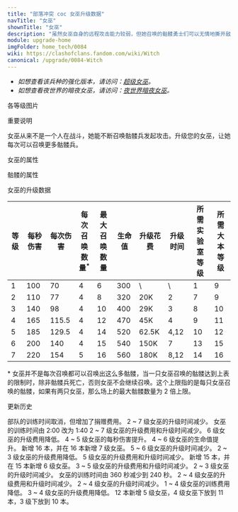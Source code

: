 ```yaml
---
title: "部落冲突 coc 女巫升级数据"
navTitle: "女巫"
shownTitle: "女巫"
description: "虽然女巫自身的远程攻击能力较弱，但她召唤的骷髅勇士们可以无情地撕开敌人的防线。"
module: upgrade-home
imgFolder: home_tech/0084
wiki: https://clashofclans.fandom.com/wiki/Witch
canonical: /upgrade/0084-Witch
---
```


- *如想查看该兵种的强化版本，请访问：[超级女巫](/upgrade/0605-Super-Witch)。*
- *如想查看夜世界的暗夜女巫，请访问：[夜世界暗夜女巫](/upgrade/1007-Night-Witch)。*

<UnitInfo :folder="$frontmatter.imgFolder" imgSrc="Witch_info.png" :imgAlt="$frontmatter.displayTitle" :description="$frontmatter.description" />

<SmallTitle>各等级图片</SmallTitle>

<Panel>
    <UnitImgGroup :folder="$frontmatter.imgFolder">
        <UnitImg imgTitle="1 - 2 级" imgSrc="Witch1.png" />
        <UnitImg imgTitle="3 - 4 级" imgSrc="Witch3.png" />
        <UnitImg imgTitle="5 级" imgSrc="Witch5.png" />
        <UnitImg imgTitle="6 级" imgSrc="Witch6.png" />
        <UnitImg imgTitle="7 级" imgSrc="Witch7.png" />
        <UnitImg imgTitle="骷髅" imgSrc="Skeleton.png" />
    </UnitImgGroup>
</Panel>

<SmallTitle>重要说明</SmallTitle>

女巫从来不是一个人在战斗，她能不断召唤骷髅兵发起攻击。升级您的女巫，让她每次可以召唤更多骷髅兵。

<SmallTitle>女巫的属性</SmallTitle>

<UnitProperties>
    <UnitProperty pKey="攻击偏好" pValue="无" />
    <UnitProperty pKey="伤害类型" pValue="范围伤害" />
    <UnitProperty pKey="伤害半径" pValue="0.3 格" />
    <UnitProperty pKey="攻击的目标" pValue="地面和空中目标" />
    <UnitProperty pKey="占据人口" pValue="12" />
    <UnitProperty pKey="移动速度" pValue="1.5 格/秒" />
    <UnitProperty pKey="攻击速度" pValue="0.7 秒/次" />
    <UnitProperty pKey="攻击距离" pValue="4 格" />
    <UnitProperty pKey="召唤骷髅的冷却时间" pValue="7 秒" />
    <UnitProperty pKey="所需暗黑训练营等级" pValue="5" />
    <UnitProperty pKey="所需大本等级" pValue="9" />
    <UnitProperty pKey="训练时间" pValue="无" trainingSystem="2025" />
    <UnitProperty pKey="捐赠费用" pValue="6,6,270,Dark_Elixir" :isDonationCost="true" />
</UnitProperties>

<SmallTitle>骷髅的属性</SmallTitle>

<UnitProperties>
    <UnitProperty pKey="攻击偏好" pValue="无" />
    <UnitProperty pKey="伤害类型" pValue="单体伤害" />
    <UnitProperty pKey="攻击的目标" pValue="仅地面目标" />
    <UnitProperty pKey="占据人口" pValue="1" />
    <UnitProperty pKey="移动速度" pValue="3 格/秒" />
    <UnitProperty pKey="攻击速度" pValue="1 秒/次" />
    <UnitProperty pKey="攻击距离" pValue="0.4 格" />
    <UnitProperty pKey="每秒伤害" pValue="25" />
    <UnitProperty pKey="每次伤害" pValue="25" />
    <UnitProperty pKey="生命值" pValue="30" />
</UnitProperties>

<SmallTitle>女巫的升级数据</SmallTitle>

<script setup>
const tableExtraInfo = [
    {
        "column": 6,
        "type": "cost",
        "gpClass": "research",
        "icon": "Dark_Elixir"
    },
    {
        "column": 7,
        "type": "time",
        "gpClass": "research"
    }
];
</script>

<UnitTable :tableExtraInfo="tableExtraInfo">

| 等级 |每秒伤害| 每次伤害 |每次召唤<br>数量<sup>*</sup>|最大召唤<br>数量| 生命值 |升级花费|  升级时间  |所需<br>实验室等级|所需<br>大本等级|
| --- |   ---  |   ----  |            ---            |       ---     |  ---- |  ----  |    ---    |       ----      |      ----     |
|  1  |   100  |   70    |             4             |        6      |  300  |    \   |     \     |        1        |       9       |
|  2  |   110  |   77    |             4             |        8      |  320  |    20K |    2      |        7        |       9       |
|  3  |   140  |   98    |             4             |       10      |  400  |    29K |    3      |        8        |      10       |
|  4  |   165  |  115.5  |             4             |       12      |  470  |    45K |    4      |        9        |      11       |
|  5  |   185  |  129.5  |             4             |       14      |  520  |  62.5K |    4,12   |       10        |      12       |
|  6  |   200  |  140    |             4             |       15      |  540  |   150K |    7      |       13        |      15       |
|  7  |   220  |  154    |             5             |       16      |  560  |   180K |    8,12   |       14        |      16       |
</UnitTable>

\* 女巫并不是每次召唤都可以召唤出这么多骷髅，当一只女巫召唤的骷髅达到上表的限制时，除非骷髅兵死亡，否则女巫不会继续召唤。这个上限指的是每只女巫召唤的骷髅，如果有两只女巫，那么场上的最大骷髅数量为 2 倍上限。

<SmallTitle>更新历史</SmallTitle>

<Timeline>
    <TimelineItem date="2025/03/27">
        <TimelineRow>部队的训练时间取消，但增加了捐赠费用。</TimelineRow>
    </TimelineItem>
    <TimelineItem date="2025/03/24">
        <TimelineRow>2 ~ 7 级女巫的升级时间减少。</TimelineRow>
    </TimelineItem>
    <TimelineItem date="2025/02/10">
        <TimelineRow>女巫的训练时间由 2:00 改为 1:40</TimelineRow>
    </TimelineItem>
    <TimelineItem date="2024/11/25">
        <TimelineRow>2 ~ 7 级女巫的升级费用和升级时间减少。</TimelineRow>
    </TimelineItem>
    <TimelineItem date="2024/06/18">
        <TimelineRow>6 级女巫的升级费用降低。</TimelineRow>
    </TimelineItem>
    <TimelineItem date="2024/06/03">
        <TimelineRow>4 ~ 5 级女巫的每秒伤害提升。</TimelineRow>
        <TimelineRow>4 ~ 6 级女巫的生命值提升。</TimelineRow>
    </TimelineItem>
    <TimelineItem date="2023/12/12">
        <TimelineRow>新增 16 本，并在 16 本新增 7 级女巫。</TimelineRow>
        <TimelineRow>5 ~ 6 级女巫的升级时间减少。</TimelineRow>
        <TimelineRow>2 ~ 3 级女巫的升级费用降低。</TimelineRow>
    </TimelineItem>
    <TimelineItem date="2023/06/12">
        <TimelineRow>5 级女巫的升级费用和升级时间减少。</TimelineRow>
    </TimelineItem>
    <TimelineItem date="2022/10/10">
        <TimelineRow>新增 15 本，并在 15 本新增 6 级女巫。</TimelineRow>
        <TimelineRow>3 ~ 5 级女巫的升级费用和升级时间减少。</TimelineRow>
    </TimelineItem>
    <TimelineItem date="2021/12/09">
        <TimelineRow>2 ~ 3 级女巫的升级时间减少。</TimelineRow>
    </TimelineItem>
    <TimelineItem date="2021/04/12">
        <TimelineRow>女巫的训练时间由 360 秒减少到 240 秒。</TimelineRow>
    </TimelineItem>
    <TimelineItem date="2020/10/12">
        <TimelineRow>2 ~ 4 级女巫的升级费用和升级时间减少。</TimelineRow>
    </TimelineItem>
    <TimelineItem date="2019/04/02">
        <TimelineRow>2 ~ 4 级女巫的升级时间减少。</TimelineRow>
        <TimelineRow>1 ~ 4 级女巫的训练费用降低。</TimelineRow>
        <TimelineRow>3 ~ 4 级女巫的升级费用降低。</TimelineRow>
        <TimelineRow>12 本新增 5 级女巫，4 级女巫下放到 11 本，3 级下放到 10 本。</TimelineRow>
    </TimelineItem>
    <TimelineItem :historyBottom="true" />
</Timeline>